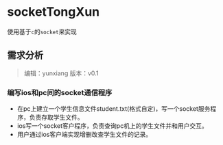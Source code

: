 # socketTongXun

使用基于```c```的```socket```来实现


## 需求分析
> 编辑：yunxiang 版本：v0.1

### 编写ios和pc间的socket通信程序
- 在pc上建立一个学生信息文件student.txt(格式自定)，写一个socket服务程序，负责存取学生文件。
- ios写一个socket客户程序，负责查询pc机上的学生文件并和用户交互。
- 用户通过ios客户端实现增删改查学生文件的记录。
